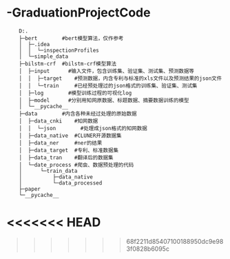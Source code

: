 # -GraduationProjectCode
        D:.
        ├─bert        #bert模型算法，仅作参考
        │  ├─.idea
        │  │  └─inspectionProfiles
        │  └─simple_data
        ├─bilstm-crf  #bilstm-crf模型算法
        │  ├─input      #输入文件，包含训练集、验证集、测试集、预测数据等
        │  │  ├─target    #预测数据，内含专利与标准的xls文件以及预测结果的json文件
        │  │  └─train     #已经预处理过的json格式的训练集、验证集、测试集
        │  ├─log        #模型训练过程的可视化log
        │  ├─model      #分别用知网原数据、标题数据、摘要数据训练的模型
        │  └─__pycache__
        ├─data        #内含各种未经过处理的原始数据
        │  ├─data_cnki    #知网数据
        │  │  └─json        #处理成json格式的知网数据
        │  ├─data_native  #CLUNER开源数据集
        │  ├─data_ner     #ner的结果
        │  ├─data_target  #专利、标准数据集
        │  ├─data_tran    #翻译后的数据集
        │  └─date_process #爬虫、数据预处理的代码
        │      └─train_data
        │          ├─data_native
        │          └─data_processed
        ├─paper
        └─__pycache__
<<<<<<< HEAD
=======
  
  
>>>>>>> 68f2211d85407100188950dc9e983f0828b6095c
